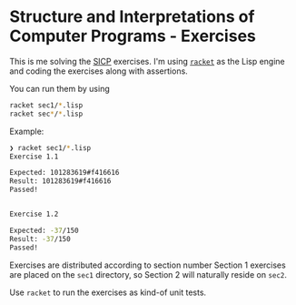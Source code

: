 # Structure and Interpretations of Computer Programs - Exercises

This is me solving the
[SICP](https://mitp-content-server.mit.edu/books/content/sectbyfn/books_pres_0/6515/sicp.zip/full-text/book/book-Z-H-4.html) 
exercises.
I'm using [`racket`](https://racket-lang.org/) as the Lisp engine and coding the exercises along with assertions.

You can run them by using

```bash
racket sec1/*.lisp
racket sec*/*.lisp
```

Example:
```bash
❯ racket sec1/*.lisp
Exercise 1.1

Expected: 101283619#f416616
Result: 101283619#f416616
Passed!


Exercise 1.2

Expected: -37/150
Result: -37/150
Passed!
```

Exercises are distributed according to section number
Section 1 exercises are placed on the `sec1` directory, so Section 2 will naturally
reside on `sec2`.

Use `racket` to run the exercises as kind-of unit tests.
